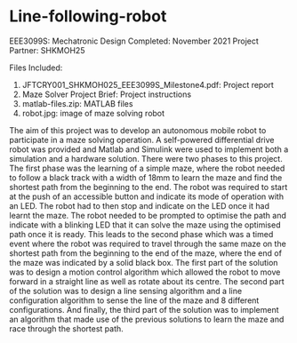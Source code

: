 # Line-following-robot
EEE3099S: Mechatronic Design
Completed: November 2021
Project Partner: SHKMOH25

Files Included:
1. JFTCRY001_SHKMOH025_EEE3099S_Milestone4.pdf: Project report
2. Maze Solver Project Brief: Project instructions
3. matlab-files.zip: MATLAB files
4. robot.jpg: image of maze solving robot


The aim of this project was to develop an autonomous mobile robot to participate in a maze solving operation. A self-powered differential drive robot was provided and  Matlab and Simulink were used to implement both a simulation and a hardware solution. There were two phases to this project. The first phase was the learning of a simple maze, where the robot needed to follow a black track with a width of 18mm to learn the maze and find the shortest path from the beginning to the end. The robot was required to start at the push of an accessible button and indicate its mode of operation with an LED. The robot had to then stop and indicate on the LED once it had learnt the maze. The robot needed to be prompted to optimise the path and indicate with a blinking LED that it can solve the maze using the optimised path once it is ready. This leads to the second phase which was a timed event where the robot was required to travel through the same maze on the shortest path from the beginning to the end of the maze, where the end of the maze was indicated by a solid black box. The first part of the solution was to design a motion control algorithm which allowed the robot to move forward in a straight line as well as rotate about its centre. The second part of the solution was to design a line sensing algorithm and a line configuration algorithm to sense the line of the maze and 8 different configurations. And finally, the third part of the solution was to implement an algorithm that made use of the previous solutions to learn the maze and race through the shortest path.
